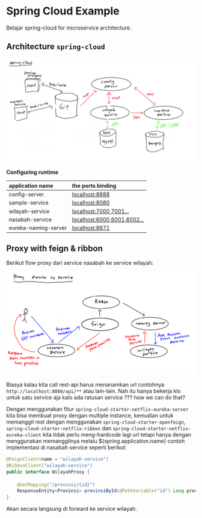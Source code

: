 # Spring Cloud Example

Belajar spring-cloud for microservice architecture.

## Architecture `spring-cloud`

![arch spring-cloud](imgs/spring-cloud-arch.jpg)

**Configuring runtime**

|   application name    | the ports binding                                         |
| :--------             | :-------                                                  |
| config-server         | [localhost:8888](http://localhost:8888)                   |
| sample-service        | [localhost:8080](http://localhost:8080)                   |
| wilayah-service       | [localhost:7000,7001...](http://localhost:6000)           |
| nasabah-service       | [localhost:6000,6001,6002...](http://localhost:6000)      |
| eureka-naming-server  | [localhost:8671](http://localhost:8671)                   |

## Proxy with feign & ribbon

Berikut flow proxy dari service nasabah ke service wilayah: 

![proxy dengan ribbon](imgs/proxy-ribbon-feign.png)

Biasya kalau kita call rest-api harus menanamkan url contohnya `http://localhost:8080/api/**` atau lain-lain. Nah itu hanya bekerja klo untuk satu service aja kalo ada ratusan service ??? how we can do that?

Dengan menggunakan fitur `spring-cloud-starter-netflix-eureka-server` kita bisa membuat proxy dengan multiple instance, kemudian untuk memanggil rest dengan menggunakan `spring-cloud-starter-openfeign`, `spring-cloud-starter-netflix-ribbon` dan `spring-cloud-starter-netflix-eureka-client` kita tidak perlu meng-hardcode lagi url tetapi hanya dengan menggunakan memanggilnya melalu ${spring.application.name} contoh implementasi di nasabah service seperti berikut:

```java
@FeignClient(name = "wilayah-service")
@RibbonClient("wilayah-service")
public interface WilayahProxy {

    @GetMapping("/provinsi/{id}")
    ResponseEntity<Provinsi> provinsiById(@PathVariable("id") Long provinsiId);
}
```

Akan secara langsung di forward ke service wilayah.